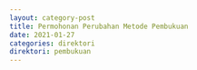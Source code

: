```yaml
---
layout: category-post
title: Permohonan Perubahan Metode Pembukuan
date: 2021-01-27
categories: direktori
direktori: pembukuan
---
```

